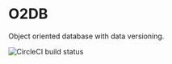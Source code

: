 # O2DB

Object oriented database with data versioning.

![CircleCI build status](https://circleci.com/gh/dmitry-vovk/o2db.svg?style=shield&circle-token=d3c83f59cf3578754a3dd5738d2db5a87d9e00d4)
